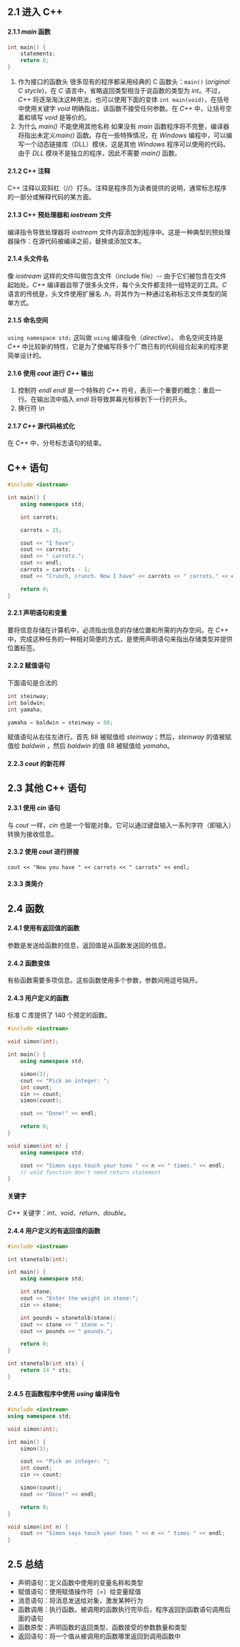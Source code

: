 ## 2.1 进入 C++

#### 2.1.1 *main* 函数
```cpp
int main() {
    statements;
    return 0;
}
```
1. 作为接口的函数头
很多现有的程序都采用经典的 C 函数头：`main()` (*original C stycle*)，在 *C* 语言中，省略返回类型相当于说函数的类型为 *int*。不过，*C++* 将逐渐淘汰这种用法，也可以使用下面的变体 `int main(void)`，在括号中使用关键字 *void* 明确指出，该函数不接受任何参数。在 *C++* 中，让括号空着和填写 *void* 是等价的。
2. 为什么 *main()* 不能使用其他名称
如果没有 *main* 函数程序将不完整，编译器将指出未定义*main()* 函数。存在一些特殊情况，在 *Windows* 编程中，可以编写一个动态链接库（DLL）模块，这是其他 *Windows* 程序可以使用的代码。由于 *DLL* 模块不是独立的程序，因此不需要 *main()* 函数。

#### 2.1.2 C++ 注释
C++ 注释以双斜杠（//）打头。注释是程序员为读者提供的说明，通常标志程序的一部分或解释代码的某方面。

#### 2.1.3 C++ 预处理器和 *iostream* 文件
编译指令导致处理器将 *iostream* 文件内容添加到程序中。这是一种典型的预处理器操作：在源代码被编译之前，替换或添加文本。

#### 2.1.4 头文件名
像 *iostream* 这样的文件叫做包含文件（include file）-- 由于它们被包含在文件起始处。*C++* 编译器自带了很多头文件，每个头文件都支持一组特定的工具。*C* 语言的传统是，头文件使用扩展名 *.h*，将其作为一种通过名称标志文件类型的简单方式。

#### 2.1.5 命名空间
`using namespace std;`
这叫做 `using` 编译指令（*directive*）。
命名空间支持是 *C++* 中比较新的特性，它是为了使编写将多个厂商已有的代码组合起来的程序更简单设计的。

#### 2.1.6 使用 *cout* 进行 *C++* 输出
1. 控制符 *endl*
*endl* 是一个特殊的 *C++* 符号，表示一个重要的概念：重启一行。在输出流中插入 *endl* 将导致屏幕光标移到下一行的开头。
2. 换行符
*\n*

#### 2.1.7 *C++* 源代码格式化
在 *C++* 中，分号标志语句的结束。

## C++ 语句

```cpp
#include <iostream>

int main() {
    using namespace std;

    int carrots;

    carrots = 25;

    cout << "I have";
    cout << carrots;
    cout << " carrots.";
    cout << endl;
    carrots = carrots - 1;
    cout << "Crunch, crunch. Now I have" << carrots << " carrots." << endl;

    return 0;
}
```

#### 2.2.1 声明语句和变量
要将信息存储在计算机中，必须指出信息的存储位置和所需的内存空间。在 *C++* 中，完成这种任务的一种相对简便的方式，是使用声明语句来指出存储类型并提供位置标签。

#### 2.2.2 赋值语句
下面语句是合法的
```cpp
int steinway;
int baldwin;
int yamaha;

yamaha = baldwin = steinway = 88;
```
赋值语句从右往左进行。首先 88 被赋值给 *steinway*；然后，*steinway* 的值被赋值给 *baldwin* ，然后 *baldwin* 的值 88 被赋值给 *yamaha*。

#### 2.2.3 *cout* 的新花样

## 2.3 其他 C++ 语句

#### 2.3.1 使用 *cin* 语句
与 *cout* 一样，*cin* 也是一个智能对象。它可以通过键盘输入一系列字符（即输入）转换为接收信息。

#### 2.3.2 使用 *cout* 进行拼接
`cout << "Now you have " << carrots << " carrots" << endl;`

#### 2.3.3 类简介

## 2.4 函数

#### 2.4.1 使用有返回值的函数
参数是发送给函数的信息，返回值是从函数发送回的信息。

#### 2.4.2 函数变体
有些函数需要多项信息。这些函数使用多个参数，参数间用逗号隔开。

#### 2.4.3 用户定义的函数
标准 C 库提供了 140 个预定的函数。
```cpp
#include <iostream>

void simon(int);

int main() {
    using namespace std;

    simon(3);
    cout << "Pick an integer: ";
    int count;
    cin >> count;
    simon(count);

    cout << "Done!" << endl;

    return 0;
}

void simon(int n) {
    using namespace std;

    cout << "Simon says touch your toes " << n << " times." << endl;
    // void function don't need return statement
}
```

#### 关键字
*C++* 关键字：*int*、*void*、*return*、*double*。

#### 2.4.4 用户定义的有返回值的函数
```cpp
#include <iostream>

int stonetolb(int);

int main() {
    using namespace std;

    int stone;
    cout << "Enter the weight in stone:";
    cin >> stone;

    int pounds = stonetolb(stone);
    cout << stone << " stone = ";
    cout << pounds << " pounds.";

    return 0;
}

int stonetolb(int sts) {
    return 14 * sts;
}
```

#### 2.4.5 在函数程序中使用 *using* 编译指令
```cpp
#include <iostream>
using namespace std;

void simon(int);

int main() {
    simon(3);

    cout << "Pick an integer: ";
    int count;
    cin >> count;

    simon(count);
    cout << "Done!" << endl;

    return 0;
}

void simon(int n) {
    cout << "Simon says touch your toes " << n << " times " << endl;
}
```

## 2.5 总结
- 声明语句：定义函数中使用的变量名称和类型
- 赋值语句：使用赋值操作符（=）给变量赋值
- 消息语句：将消息发送给对象，激发某种行为
- 函数调用：执行函数。被调用的函数执行完毕后，程序返回到函数语句调用后面的语句
- 函数原型：声明函数的返回类型、函数接受的参数数量和类型
- 返回语句：将一个值从被调用的函数哪里返回到调用函数中


